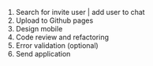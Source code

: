 1. Search for invite user | add user to chat
2. Upload to Github pages
3. Design mobile
4. Code review and refactoring
5. Error validation (optional)
6. Send application
